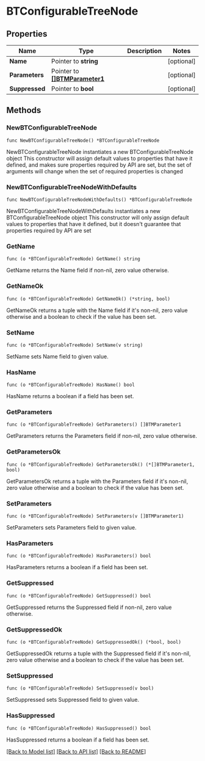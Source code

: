 # BTConfigurableTreeNode

## Properties

Name | Type | Description | Notes
------------ | ------------- | ------------- | -------------
**Name** | Pointer to **string** |  | [optional] 
**Parameters** | Pointer to [**[]BTMParameter1**](BTMParameter1.md) |  | [optional] 
**Suppressed** | Pointer to **bool** |  | [optional] 

## Methods

### NewBTConfigurableTreeNode

`func NewBTConfigurableTreeNode() *BTConfigurableTreeNode`

NewBTConfigurableTreeNode instantiates a new BTConfigurableTreeNode object
This constructor will assign default values to properties that have it defined,
and makes sure properties required by API are set, but the set of arguments
will change when the set of required properties is changed

### NewBTConfigurableTreeNodeWithDefaults

`func NewBTConfigurableTreeNodeWithDefaults() *BTConfigurableTreeNode`

NewBTConfigurableTreeNodeWithDefaults instantiates a new BTConfigurableTreeNode object
This constructor will only assign default values to properties that have it defined,
but it doesn't guarantee that properties required by API are set

### GetName

`func (o *BTConfigurableTreeNode) GetName() string`

GetName returns the Name field if non-nil, zero value otherwise.

### GetNameOk

`func (o *BTConfigurableTreeNode) GetNameOk() (*string, bool)`

GetNameOk returns a tuple with the Name field if it's non-nil, zero value otherwise
and a boolean to check if the value has been set.

### SetName

`func (o *BTConfigurableTreeNode) SetName(v string)`

SetName sets Name field to given value.

### HasName

`func (o *BTConfigurableTreeNode) HasName() bool`

HasName returns a boolean if a field has been set.

### GetParameters

`func (o *BTConfigurableTreeNode) GetParameters() []BTMParameter1`

GetParameters returns the Parameters field if non-nil, zero value otherwise.

### GetParametersOk

`func (o *BTConfigurableTreeNode) GetParametersOk() (*[]BTMParameter1, bool)`

GetParametersOk returns a tuple with the Parameters field if it's non-nil, zero value otherwise
and a boolean to check if the value has been set.

### SetParameters

`func (o *BTConfigurableTreeNode) SetParameters(v []BTMParameter1)`

SetParameters sets Parameters field to given value.

### HasParameters

`func (o *BTConfigurableTreeNode) HasParameters() bool`

HasParameters returns a boolean if a field has been set.

### GetSuppressed

`func (o *BTConfigurableTreeNode) GetSuppressed() bool`

GetSuppressed returns the Suppressed field if non-nil, zero value otherwise.

### GetSuppressedOk

`func (o *BTConfigurableTreeNode) GetSuppressedOk() (*bool, bool)`

GetSuppressedOk returns a tuple with the Suppressed field if it's non-nil, zero value otherwise
and a boolean to check if the value has been set.

### SetSuppressed

`func (o *BTConfigurableTreeNode) SetSuppressed(v bool)`

SetSuppressed sets Suppressed field to given value.

### HasSuppressed

`func (o *BTConfigurableTreeNode) HasSuppressed() bool`

HasSuppressed returns a boolean if a field has been set.


[[Back to Model list]](../README.md#documentation-for-models) [[Back to API list]](../README.md#documentation-for-api-endpoints) [[Back to README]](../README.md)


